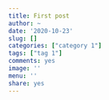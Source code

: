 ```yaml
---
title: First post
author: ~
date: '2020-10-23'
slug: []
categories: ["category 1"]
tags: ["tag 1"]
comments: yes
image: ''
menu: ''
share: yes
---
```


